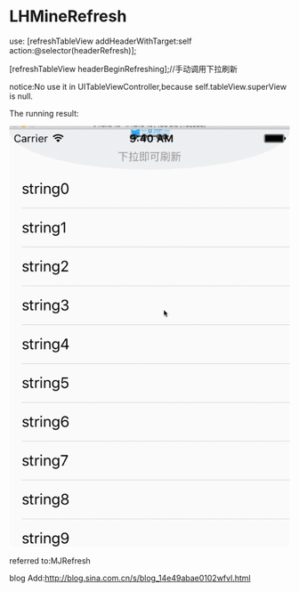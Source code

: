 # LHMineRefresh

use:
[refreshTableView addHeaderWithTarget:self action:@selector(headerRefresh)];

[refreshTableView headerBeginRefreshing];//手动调用下拉刷新


notice:No use it in UITableViewController,because self.tableView.superView is null.


The running result:

  ![The result](/refresh.gif) 





referred to:MJRefresh


blog Add:http://blog.sina.com.cn/s/blog_14e49abae0102wfvl.html
